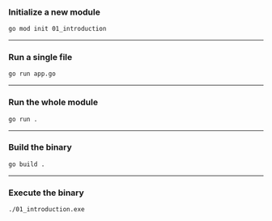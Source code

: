 ### Initialize a new module

```bash
go mod init 01_introduction
```

---

### Run a single file

```bash
go run app.go
```

---

### Run the whole module

```bash
go run .
```

---

### Build the binary

```bash
go build .
```
---

### Execute the binary

```bash
./01_introduction.exe
```
